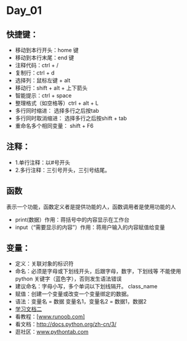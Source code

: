 # Day_01
## 快捷键：
- 移动到本行开头：home 键
- 移动到本行末尾：end 键
- 注释代码：ctrl + /
- 复制行：ctrl + d
- 选择列：鼠标左键 + alt
- 移动行：shift + alt + 上下箭头
- 智能提示：ctrl + space
- 整理格式（如空格等）ctrl + alt + L
- 多行同时缩进： 选择多行之后按tab
- 多行同时取消缩进： 选择多行之后按shift + tab
- 重命名多个相同变量： shift + F6

## 注释：
- 1.单行注释：以#号开头
- 2.多行注释：三引号开头，三引号结尾。

## 函数
表示一个功能，函数定义者是提供功能的人，函数调用者是使用功能的人
- print(数据）作用：蒋括号中的内容显示在工作台
- input（“需要显示的内容”）作用：蒋用户输入的内容赋值给变量

## 变量：
- 定义：关联对象的标识符
- 命名：必须是字母或下划线开头，后跟字母，数字，下划线等
      不能使用python 关键字（蓝色字），否则发生语法错误
- 建议命名：字母小写，多个单词以下划线隔开。
          class_name
- 赋值：创建一个变量或改变一个变量绑定的数据。
- 语法：变量名 = 数据
变量名1，变量名2 = 数据1，数据2
- [学习文档二](cx.md)
- 看教程：[www.runoob.com]
- 看文档：http://docs.python.org/zh-cn/3/
- 逛社区：www.pythontab.com
